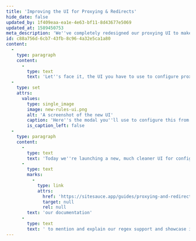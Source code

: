 ```yaml
---
title: 'Improving the UI for Proxying & Redirects'
hide_date: false
updated_by: 1f409eaa-ea1e-4e63-bf11-8d43677e5069
updated_at: 1589450753
meta_description: 'We''ve completely redesigned our proxying UI to make it much more easier to use. Here''s the new one.'
id: c88a756d-6cb7-43fb-8c96-4a32e5ca1a80
content:
  -
    type: paragraph
    content:
      -
        type: text
        text: 'Let''s face it, the UI you have to use to configure proxying and redirects isn''t great. It''s one of the few pieces that survived from the first redesign, and many users are confused about how to use it. Proxying is one of the most powerful features Sitesauce offers, so it was time to give it some more love.'
  -
    type: set
    attrs:
      values:
        type: single_image
        image: new-rules-ui.png
        alt: 'A screenshot of the new UI'
        caption: 'Here''s the modal you''ll use to configure this from now on'
        is_caption_left: false
  -
    type: paragraph
    content:
      -
        type: text
        text: 'Today we''re launching a new, much cleaner UI for configuring this feature, with improved explanations for what each field does. We''ve also updated '
      -
        type: text
        marks:
          -
            type: link
            attrs:
              href: 'https://sitesauce.app/guides/proxying-and-redirects'
              target: null
              rel: null
        text: 'our documentation'
      -
        type: text
        text: ' to mention and explain our regex support and showcase its power.'
---
```

